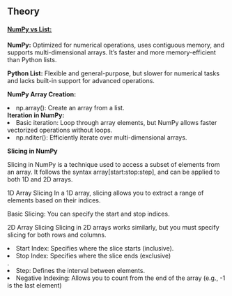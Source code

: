 <h2>Theory</h2>
<u><h4>NumPy vs List:</h4></u>
<p><b>NumPy:</b> Optimized for numerical operations, uses contiguous memory, and supports multi-dimensional arrays. It’s faster and more memory-efficient than Python lists.</p>

<p><b>Python List:</b> Flexible and general-purpose, but slower for numerical tasks and lacks built-in support for advanced operations.</p>

<b>NumPy Array Creation:</b>

<li>np.array(): Create an array from a list.</li>
<b>Iteration in NumPy:</b>
<li>Basic iteration: Loop through array elements, but NumPy allows faster vectorized operations without loops.</li>
<li>np.nditer(): Efficiently iterate over multi-dimensional arrays.</li>

<b>Slicing in NumPy</b>
<p>Slicing in NumPy is a technique used to access a subset of elements from an array. It follows the syntax array[start:stop:step], and can be applied to both 1D and 2D arrays.</p>
<p>1D Array Slicing
In a 1D array, slicing allows you to extract a range of elements based on their indices.

Basic Slicing: You can specify the start and stop indices.</p>
<p>2D Array Slicing
Slicing in 2D arrays works similarly, but you must specify slicing for both rows and columns.</p>
<p>
<li>Start Index: Specifies where the slice starts (inclusive).</li>
<li>Stop Index: Specifies where the slice ends (exclusive)</li>.
<li>Step: Defines the interval between elements.</li>
<li>Negative Indexing: Allows you to count from the end of the array (e.g., -1 is the last element)</li></p>